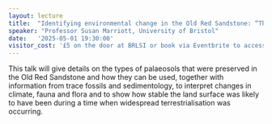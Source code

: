 ```yaml
---
layout: lecture
title:  "Identifying environmental change in the Old Red Sandstone: “The answer lies in the soil”"
speaker: "Professor Susan Marriott, University of Bristol"
date:   '2025-05-01 19:30:00'
visitor_cost: '£5 on the door at BRLSI or book via Eventbrite to access on Zoom'
---
```

This talk will give details on the types of palaeosols that were preserved in the Old Red Sandstone and how they can be used, together with information from trace fossils and sedimentology, to interpret changes in climate, fauna and flora and to show how stable the land surface was likely to have been during a time when widespread terrestrialisation was occurring.